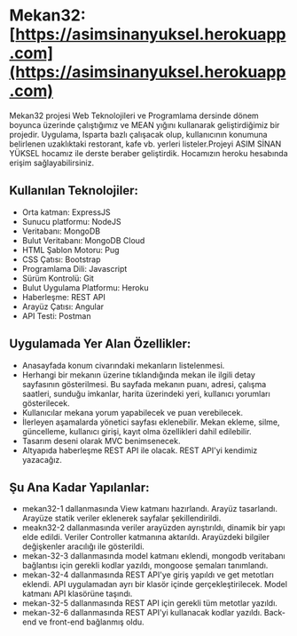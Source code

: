 # Mekan32: [https://asimsinanyuksel.herokuapp.com](https://asimsinanyuksel.herokuapp.com)
Mekan32 projesi Web Teknolojileri ve Programlama dersinde dönem boyunca üzerinde çalıştığımız ve MEAN yığını kullanarak geliştirdiğimiz bir projedir. Uygulama, Isparta bazlı çalışacak olup, kullanıcının konumuna belirlenen uzaklıktaki restorant, kafe vb. yerleri listeler.Projeyi ASIM SİNAN YÜKSEL hocamız ile derste beraber geliştirdik. Hocamızın heroku hesabında erişim sağlayabilirsiniz.

## Kullanılan Teknolojiler:
* Orta katman: ExpressJS
* Sunucu platformu: NodeJS
* Veritabanı: MongoDB
* Bulut Veritabanı: MongoDB Cloud
* HTML Şablon Motoru: Pug
* CSS Çatısı: Bootstrap
* Programlama Dili: Javascript
* Sürüm Kontrolü: Git
* Bulut Uygulama Platformu: Heroku
* Haberleşme: REST API
* Arayüz Çatısı: Angular
* API Testi: Postman

## Uygulamada Yer Alan Özellikler:
* Anasayfada konum civarındaki mekanların listelenmesi.
* Herhangi bir mekanın üzerine tıklandığında mekan ile ilgili detay sayfasının gösterilmesi. Bu sayfada mekanın puanı, adresi, çalışma saatleri, sunduğu imkanlar, harita üzerindeki yeri, kullanıcı yorumları gösterilecek.
* Kullanıcılar mekana yorum yapabilecek ve puan verebilecek.
* İlerleyen aşamalarda yönetici sayfası eklenebilir. Mekan ekleme, silme, güncelleme, kullanıcı girişi, kayıt olma özellikleri dahil edilebilir.
* Tasarım deseni olarak MVC benimsenecek.
* Altyapıda haberleşme REST API ile olacak. REST API'yi kendimiz yazacağız.

## Şu Ana Kadar Yapılanlar:
* mekan32-1 dallanmasında View katmanı hazırlandı. Arayüz tasarlandı. Arayüze statik veriler eklenerek sayfalar şekillendirildi.
* meakn32-2 dallanmasında veriler arayüzden ayrıştırıldı, dinamik bir yapı elde edildi. Veriler Controller katmanına aktarıldı. Arayüzdeki bilgiler değişkenler aracılığı ile gösterildi.
* mekan-32-3 dallanmasında model katmanı eklendi, mongodb veritabanı bağlantısı için gerekli kodlar yazıldı, mongoose şemaları tanımlandı.
* mekan-32-4 dallanmasında REST API'ye giriş yapıldı ve get metotları eklendi. API uygulamadan ayrı bir klasör içinde gerçekleştirilecek. Model katmanı API klasörüne taşındı.
* mekan-32-5 dallanmasında REST API için gerekli tüm metotlar yazıldı.
* mekan-32-6 dallanmasında REST API'yi kullanacak kodlar yazıldı. Back-end ve front-end bağlanmış oldu.
